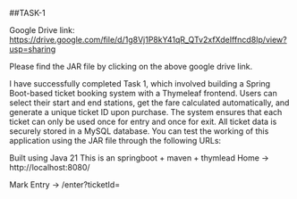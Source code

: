 ##TASK-1

Google Drive link: https://drive.google.com/file/d/1g8Vj1P8kY41qR_QTv2xfXdeIffncd8Ip/view?usp=sharing

Please find the JAR file by clicking on the above google drive link.

I have successfully completed Task 1, which involved building a Spring Boot-based ticket booking system with a Thymeleaf frontend. Users can select their start and end stations, get the fare calculated automatically, and generate a unique ticket ID upon purchase. The system ensures that each ticket can only be used once for entry and once for exit. All ticket data is securely stored in a MySQL database. You can test the working of this application using the JAR file through the following URLs:

Built using Java 21 
This is an springboot + maven + thymlead
Home → http://localhost:8080/

Mark Entry → /enter?ticketId=<your-ticket-id>
